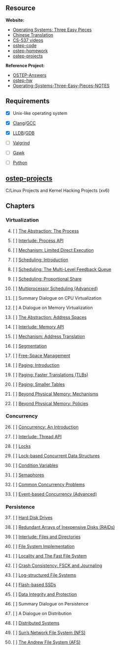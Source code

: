## Resource
**Website:**
- [Operating Systems: Three Easy Pieces](https://pages.cs.wisc.edu/~remzi/OSTEP) 
- [Chinese Translation](https://github.com/remzi-arpacidusseau/ostep-translations)
- [CS-537 videos](https://pages.cs.wisc.edu/~remzi/Classes/537/Spring2018/Discussion/videos.html)
- [ostep-code](https://github.com/remzi-arpacidusseau/ostep-code)  
- [ostep-homework](https://github.com/remzi-arpacidusseau/ostep-homework)  
- [ostep-projects](https://github.com/remzi-arpacidusseau/ostep-projects)

**Reference Project:**
- [OSTEP-Answers](https://github.com/jzplp/OSTEP-Answers)
- [ostep-hw](https://github.com/CornPrincess/ostep-hw)
- [Operating-Systems-Three-Easy-Pieces-NOTES](https://github.com/CornPrincess/Operating-Systems-Three-Easy-Pieces-NOTES)

## Requirements

- [x] Unix-like operating system

- [x] [Clang](https://clang.llvm.org)/[GCC](https://gcc.gnu.org)

- [x] [LLDB](https://lldb.llvm.org)/[GDB](https://www.gnu.org/software/gdb)

- [ ] [Valgrind](https://valgrind.org)

- [ ] [Gawk](https://www.gnu.org/software/gawk)

- [ ] [Python](https://www.python.org)


## [ostep-projects](./projects)

C/Linux Projects and Kernel Hacking Projects (xv6)

## Chapters

### Virtualization

4. [ ] [The Abstraction: The Process](./4)

5. [ ] [Interlude: Process API](./5)

6. [ ] [Mechanism: Limited Direct Execution](./6)

7. [ ] [Scheduling: Introduction](./7)

8. [ ] [Scheduling: The Multi-Level Feedback Queue](./8)

9. [ ] [Scheduling: Proportional Share](./9)

10. [ ] [Multiprocessor Scheduling (Advanced)](./10)

11. [ ] Summary Dialogue on CPU Virtualization

12. [ ] A Dialogue on Memory Virtualization

13. [ ] [The Abstraction: Address Spaces](./13)

14. [ ] [Interlude: Memory API](./14)

15. [ ] [Mechanism: Address Translation](./15)

16. [ ] [Segmentation](./16)

17. [ ] [Free-Space Management](./17)

18. [ ] [Paging: Introduction](./18)

19. [ ] [Paging: Faster Translations (TLBs)](./19)

20. [ ] [Paging: Smaller Tables](./20)

21. [ ] [Beyond Physical Memory: Mechanisms](./21)

22. [ ] [Beyond Physical Memory: Policies](./22)

### Concurrency

26. [ ] [Concurrency: An Introduction](./26)

27. [ ] [Interlude: Thread API](./27)

28. [ ] [Locks](./28)

29. [ ] [Lock-based Concurrent Data Structures](./29)

30. [ ] [Condition Variables](./30)

31. [ ] [Semaphores](./31)

32. [ ] [Common Concurrency Problems](./32)

33. [ ] [Event-based Concurrency (Advanced)](./33)

### Persistence

37. [ ] [Hard Disk Drives](./37)

38. [ ] [Redundant Arrays of Inexpensive Disks (RAIDs)](./38)

39. [ ] [Interlude: Files and Directories](./39)

40. [ ] [File System Implementation](./40)

41. [ ] [Locality and The Fast File System](./41)

42. [ ] [Crash Consistency: FSCK and Journaling](./42)

43. [ ] [Log-structured File Systems](./43)

44. [ ] [Flash-based SSDs](./44)

45. [ ] [Data Integrity and Protection](./45)

46. [ ] Summary Dialogue on Persistence

47. [ ] A Dialogue on Distribution

48. [ ] [Distributed Systems](./48)

49. [ ] [Sun’s Network File System (NFS)](./49)

50. [ ] [The Andrew File System (AFS)](./50)
